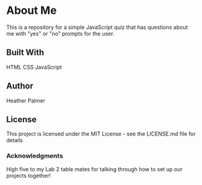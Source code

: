 # About Me
This is a repository for a simple JavaScript quiz that has questions about me with "yes" or "no" prompts for the user.

## Built With
HTML
CSS
JavaScript

## Author
Heather Palmer

## License
This project is licensed under the MIT License - see the LICENSE.md file for details

### Acknowledgments
High five to my Lab 2 table mates for talking through how to set up our projects together!
